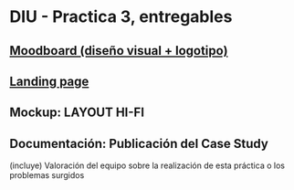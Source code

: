 # DIU - Practica 3, entregables

## [Moodboard (diseño visual + logotipo)](https://github.com/jhavimg/DIU/blob/master/P3/Moodboard.png)   


## [Landing page](https://github.com/jhavimg/DIU/blob/master/P3/landing-page.png)


## Mockup: LAYOUT HI-FI


## Documentación: Publicación del Case Study


(incluye) Valoración del equipo sobre la realización de esta práctica o los problemas surgidos
 
